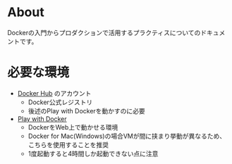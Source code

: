 # About
Dockerの入門からプロダクションで活用するプラクティスについてのドキュメントです。

# 必要な環境
* [Docker Hub](https://hub.docker.com/) のアカウント
    - Docker公式レジストリ
    - 後述のPlay with Dockerを動かすのに必要
* [Play with Docker](https://labs.play-with-docker.com/)
    - DockerをWeb上で動かせる環境
    - Docker for Mac(Windows)の場合VMが間に挟まり挙動が異なるため、こちらを使用することを推奨
    - 1度起動すると4時間しか起動できない点に注意
